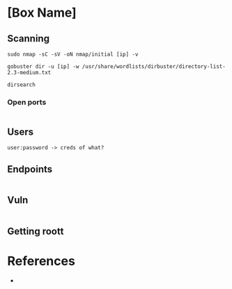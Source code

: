 # [Box Name]

## Scanning 

`sudo nmap -sC -sV -oN nmap/initial [ip] -v`

`gobuster dir -u [ip] -w /usr/share/wordlists/dirbuster/directory-list-2.3-medium.txt`

`dirsearch`

### Open ports

```

```

## Users


```
user:password -> creds of what?
```


## Endpoints
```

```



## Vuln


```
```
## Getting roott


# References

* 